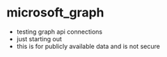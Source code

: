 # microsoft_graph

- testing graph api connections
- just starting out
- this is for publicly available data and is not secure
